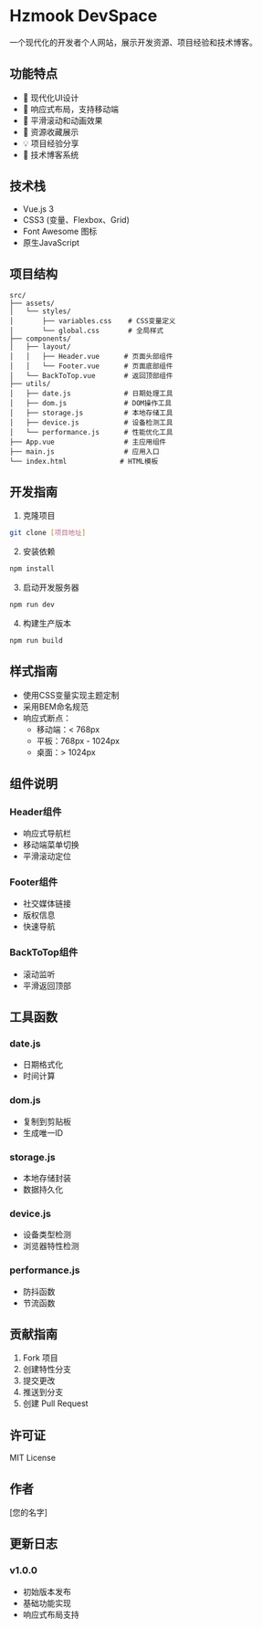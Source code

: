# Hzmook DevSpace

一个现代化的开发者个人网站，展示开发资源、项目经验和技术博客。

## 功能特点

- 🎨 现代化UI设计
- 📱 响应式布局，支持移动端
- 🚀 平滑滚动和动画效果
- 🎯 资源收藏展示
- 💡 项目经验分享
- 📝 技术博客系统

## 技术栈

- Vue.js 3
- CSS3 (变量、Flexbox、Grid)
- Font Awesome 图标
- 原生JavaScript

## 项目结构

```
src/
├── assets/
│   └── styles/
│       ├── variables.css    # CSS变量定义
│       └── global.css       # 全局样式
├── components/
│   ├── layout/
│   │   ├── Header.vue      # 页面头部组件
│   │   └── Footer.vue      # 页面底部组件
│   └── BackToTop.vue       # 返回顶部组件
├── utils/
│   ├── date.js             # 日期处理工具
│   ├── dom.js              # DOM操作工具
│   ├── storage.js          # 本地存储工具
│   ├── device.js           # 设备检测工具
│   └── performance.js      # 性能优化工具
├── App.vue                 # 主应用组件
├── main.js                 # 应用入口
└── index.html             # HTML模板
```

## 开发指南

1. 克隆项目
```bash
git clone [项目地址]
```

2. 安装依赖
```bash
npm install
```

3. 启动开发服务器
```bash
npm run dev
```

4. 构建生产版本
```bash
npm run build
```

## 样式指南

- 使用CSS变量实现主题定制
- 采用BEM命名规范
- 响应式断点：
  - 移动端：< 768px
  - 平板：768px - 1024px
  - 桌面：> 1024px

## 组件说明

### Header组件
- 响应式导航栏
- 移动端菜单切换
- 平滑滚动定位

### Footer组件
- 社交媒体链接
- 版权信息
- 快速导航

### BackToTop组件
- 滚动监听
- 平滑返回顶部

## 工具函数

### date.js
- 日期格式化
- 时间计算

### dom.js
- 复制到剪贴板
- 生成唯一ID

### storage.js
- 本地存储封装
- 数据持久化

### device.js
- 设备类型检测
- 浏览器特性检测

### performance.js
- 防抖函数
- 节流函数

## 贡献指南

1. Fork 项目
2. 创建特性分支
3. 提交更改
4. 推送到分支
5. 创建 Pull Request

## 许可证

MIT License

## 作者

[您的名字]

## 更新日志

### v1.0.0
- 初始版本发布
- 基础功能实现
- 响应式布局支持 